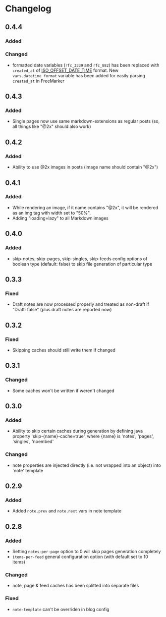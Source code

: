 # Changelog

## 0.4.4

### Added

### Changed

- formatted date variables (`rfc_3339` and `rfc_882`) has been replaced with `created_at` of [ISO_OFFSET_DATE_TIME](https://docs.oracle.com/javase/8/docs/api/java/time/format/DateTimeFormatter.html#ISO_OFFSET_DATE_TIME) format. New `vars.datetime_format` variable has been added for easily parsing `created_at` in FreeMarker

## 0.4.3

### Added

- Single pages now use same markdown-extensions as regular posts (so, all things like "@2x" should also work)

## 0.4.2

### Added

- Ability to use @2x images in posts (image name should contain "@2x")

## 0.4.1

### Added

- While rendering an image, if it name contains "@2x", it will be rendered as an img tag with width set to "50%".
- Adding "loading=lazy" to all Markdown images

## 0.4.0

### Added

- skip-notes, skip-pages, skip-singles, skip-feeds config options of boolean type (default: false) to skip file generation of particular type

## 0.3.3

### Fixed

- Draft notes are now processed properly and treated as non-draft if "Draft: false" (plus draft notes are reported now)

## 0.3.2

### Fixed

- Skipping caches should still write them if changed

## 0.3.1

### Changed

- Some caches won't be written if weren't changed

## 0.3.0

### Added 

- Ability to skip certain caches during generation by defining java property 'skip-{name}-cache=true', where {name} is 'notes', 'pages', 'singles', 'noembed'

### Changed

- note properties are injected directly (i.e. not wrapped into an object) into 'note' template

## 0.2.9

### Added

- Added `note.prev` and `note.next` vars in note template

## 0.2.8

### Added

- Setting `notes-per-page` option to 0 will skip pages generation completely
- `items-per-feed` general configuration option (with default set to 10 items)

### Changed

- note, page & feed caches has been splitted into separate files

### Fixed

- `note-template` can't be overriden in blog config